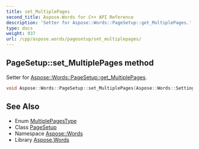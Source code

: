 ```yaml
---
title: set_MultiplePages
second_title: Aspose.Words for C++ API Reference
description: 'Setter for Aspose::Words::PageSetup::get_MultiplePages.'
type: docs
weight: 937
url: /cpp/aspose.words/pagesetup/set_multiplepages/
---
```

## PageSetup::set_MultiplePages method


Setter for [Aspose::Words::PageSetup::get_MultiplePages](../get_multiplepages/).

```cpp
void Aspose::Words::PageSetup::set_MultiplePages(Aspose::Words::Settings::MultiplePagesType value)
```

## See Also

* Enum [MultiplePagesType](../../../aspose.words.settings/multiplepagestype/)
* Class [PageSetup](../)
* Namespace [Aspose::Words](../../)
* Library [Aspose.Words](../../../)
